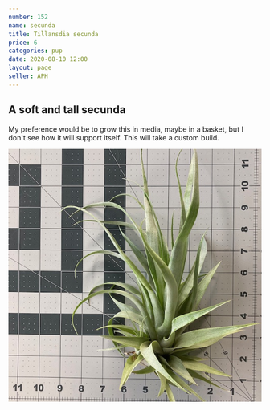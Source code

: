 ```yaml
---
number: 152
name: secunda
title: Tillansdia secunda
price: 6
categories: pup
date: 2020-08-10 12:00
layout: page
seller: APH
---
```

## A soft and tall secunda

My preference would be to grow this in media, maybe in a basket, but I don't see how it will support itself. This will take a custom build.

!["Tillandsia secunda"](/i/IMG_0688.jpeg "Tillandsia secunda")
